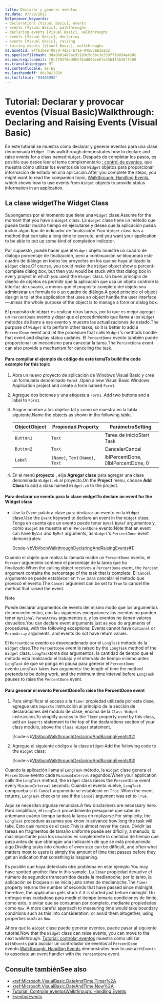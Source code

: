 ```yaml
---
title: Declarar y generar eventos
ms.date: 07/20/2015
helpviewer_keywords:
- declarations [Visual Basic], events
- events [Visual Basic], walkthroughs
- declaring events [Visual Basic], walkthroughs
- events [Visual Basic], declaring
- events [Visual Basic], raising
- raising events [Visual Basic], walkthroughs
ms.assetid: 8ffb3be8-097d-4d3c-b71e-04555ebda2a2
ms.openlocfilehash: 3da60014d7ac95189c5d56c3e339ff1b054a40dc
ms.sourcegitcommit: f8c270376ed905f6a8896ce0fe25b4f4b38ff498
ms.translationtype: MT
ms.contentlocale: es-ES
ms.lasthandoff: 06/04/2020
ms.locfileid: "84405098"
---
```

# <a name="walkthrough-declaring-and-raising-events-visual-basic"></a><span data-ttu-id="1ce26-102">Tutorial: Declarar y provocar eventos (Visual Basic)</span><span class="sxs-lookup"><span data-stu-id="1ce26-102">Walkthrough: Declaring and Raising Events (Visual Basic)</span></span>
<span data-ttu-id="1ce26-103">En este tutorial se muestra cómo declarar y generar eventos para una clase denominada `Widget` .</span><span class="sxs-lookup"><span data-stu-id="1ce26-103">This walkthrough demonstrates how to declare and raise events for a class named `Widget`.</span></span> <span data-ttu-id="1ce26-104">Después de completar los pasos, es posible que desee leer el tema complementario [: control de eventos](walkthrough-handling-events.md), que muestra cómo utilizar los eventos de los `Widget` objetos para proporcionar información de estado en una aplicación.</span><span class="sxs-lookup"><span data-stu-id="1ce26-104">After you complete the steps, you might want to read the companion topic, [Walkthrough: Handling Events](walkthrough-handling-events.md), which shows how to use events from `Widget` objects to provide status information in an application.</span></span>  
  
## <a name="the-widget-class"></a><span data-ttu-id="1ce26-105">La clase widget</span><span class="sxs-lookup"><span data-stu-id="1ce26-105">The Widget Class</span></span>  
 <span data-ttu-id="1ce26-106">Supongamos por el momento que tiene una `Widget` clase.</span><span class="sxs-lookup"><span data-stu-id="1ce26-106">Assume for the moment that you have a `Widget` class.</span></span> <span data-ttu-id="1ce26-107">La `Widget` clase tiene un método que puede tardar mucho tiempo en ejecutarse y desea que la aplicación pueda incluir algún tipo de indicador de finalización.</span><span class="sxs-lookup"><span data-stu-id="1ce26-107">Your `Widget` class has a method that can take a long time to execute, and you want your application to be able to put up some kind of completion indicator.</span></span>  
  
 <span data-ttu-id="1ce26-108">Por supuesto, puede hacer que el `Widget` objeto muestre un cuadro de diálogo porcentaje de finalización, pero a continuación se bloqueará este cuadro de diálogo en todos los proyectos en los que se haya utilizado la `Widget` clase.</span><span class="sxs-lookup"><span data-stu-id="1ce26-108">Of course, you could make the `Widget` object show a percent-complete dialog box, but then you would be stuck with that dialog box in every project in which you used the `Widget` class.</span></span> <span data-ttu-id="1ce26-109">Un buen principio de diseño de objetos es permitir que la aplicación que usa un objeto controle la interfaz de usuario, a menos que el propósito completo del objeto sea administrar un formulario o un cuadro de diálogo.</span><span class="sxs-lookup"><span data-stu-id="1ce26-109">A good principle of object design is to let the application that uses an object handle the user interface—unless the whole purpose of the object is to manage a form or dialog box.</span></span>  
  
 <span data-ttu-id="1ce26-110">El propósito de `Widget` es realizar otras tareas, por lo que es mejor agregar un `PercentDone` evento y dejar que el procedimiento que llama a los `Widget` métodos de llame a ese evento y muestre las actualizaciones de estado.</span><span class="sxs-lookup"><span data-stu-id="1ce26-110">The purpose of `Widget` is to perform other tasks, so it is better to add a `PercentDone` event and let the procedure that calls `Widget`'s methods handle that event and display status updates.</span></span> <span data-ttu-id="1ce26-111">El `PercentDone` evento también puede proporcionar un mecanismo para cancelar la tarea.</span><span class="sxs-lookup"><span data-stu-id="1ce26-111">The `PercentDone` event can also provide a mechanism for canceling the task.</span></span>  
  
#### <a name="to-build-the-code-example-for-this-topic"></a><span data-ttu-id="1ce26-112">Para compilar el ejemplo de código de este tema</span><span class="sxs-lookup"><span data-stu-id="1ce26-112">To build the code example for this topic</span></span>  
  
1. <span data-ttu-id="1ce26-113">Abra un nuevo proyecto de aplicación de Windows Visual Basic y cree un formulario denominado `Form1` .</span><span class="sxs-lookup"><span data-stu-id="1ce26-113">Open a new Visual Basic Windows Application project and create a form named `Form1`.</span></span>  
  
2. <span data-ttu-id="1ce26-114">Agregue dos botones y una etiqueta a `Form1` .</span><span class="sxs-lookup"><span data-stu-id="1ce26-114">Add two buttons and a label to `Form1`.</span></span>  
  
3. <span data-ttu-id="1ce26-115">Asigne nombre a los objetos tal y como se muestra en la tabla siguiente.</span><span class="sxs-lookup"><span data-stu-id="1ce26-115">Name the objects as shown in the following table.</span></span>  
  
    |<span data-ttu-id="1ce26-116">Object</span><span class="sxs-lookup"><span data-stu-id="1ce26-116">Object</span></span>|<span data-ttu-id="1ce26-117">Propiedad.</span><span class="sxs-lookup"><span data-stu-id="1ce26-117">Property</span></span>|<span data-ttu-id="1ce26-118">Parámetro</span><span class="sxs-lookup"><span data-stu-id="1ce26-118">Setting</span></span>|  
    |------------|--------------|-------------|  
    |`Button1`|`Text`|<span data-ttu-id="1ce26-119">Tarea de inicio</span><span class="sxs-lookup"><span data-stu-id="1ce26-119">Start Task</span></span>|  
    |`Button2`|`Text`|<span data-ttu-id="1ce26-120">Cancelar</span><span class="sxs-lookup"><span data-stu-id="1ce26-120">Cancel</span></span>|  
    |`Label`|<span data-ttu-id="1ce26-121">`(Name)`, `Text`</span><span class="sxs-lookup"><span data-stu-id="1ce26-121">`(Name)`, `Text`</span></span>|<span data-ttu-id="1ce26-122">lblPercentDone, 0</span><span class="sxs-lookup"><span data-stu-id="1ce26-122">lblPercentDone, 0</span></span>|  
  
4. <span data-ttu-id="1ce26-123">En el menú **proyecto** , elija **Agregar clase** para agregar una clase denominada `Widget.vb` al proyecto.</span><span class="sxs-lookup"><span data-stu-id="1ce26-123">On the **Project** menu, choose **Add Class** to add a class named `Widget.vb` to the project.</span></span>  
  
#### <a name="to-declare-an-event-for-the-widget-class"></a><span data-ttu-id="1ce26-124">Para declarar un evento para la clase widget</span><span class="sxs-lookup"><span data-stu-id="1ce26-124">To declare an event for the Widget class</span></span>  
  
- <span data-ttu-id="1ce26-125">Use la `Event` palabra clave para declarar un evento en la `Widget` clase.</span><span class="sxs-lookup"><span data-stu-id="1ce26-125">Use the `Event` keyword to declare an event in the `Widget` class.</span></span> <span data-ttu-id="1ce26-126">Tenga en cuenta que un evento puede tener `ByVal` `ByRef` argumentos y, como `Widget` se muestra en el `PercentDone` evento:</span><span class="sxs-lookup"><span data-stu-id="1ce26-126">Note that an event can have `ByVal` and `ByRef` arguments, as `Widget`'s `PercentDone` event demonstrates:</span></span>  
  
     [!code-vb[VbVbcnWalkthroughDeclaringAndRaisingEvents#1](~/samples/snippets/visualbasic/VS_Snippets_VBCSharp/VbVbcnWalkthroughDeclaringAndRaisingEvents/VB/Widget.vb#1)]  
  
 <span data-ttu-id="1ce26-127">Cuando el objeto que realiza la llamada recibe un `PercentDone` evento, el `Percent` argumento contiene el porcentaje de la tarea que ha finalizado.</span><span class="sxs-lookup"><span data-stu-id="1ce26-127">When the calling object receives a `PercentDone` event, the `Percent` argument contains the percentage of the task that is complete.</span></span> <span data-ttu-id="1ce26-128">El `Cancel` argumento se puede establecer en `True` para cancelar el método que provocó el evento.</span><span class="sxs-lookup"><span data-stu-id="1ce26-128">The `Cancel` argument can be set to `True` to cancel the method that raised the event.</span></span>  
  
> [!NOTE]
> <span data-ttu-id="1ce26-129">Puede declarar argumentos de evento del mismo modo que los argumentos de procedimientos, con las siguientes excepciones: los eventos no pueden tener `Optional` `ParamArray` argumentos o, y los eventos no tienen valores devueltos.</span><span class="sxs-lookup"><span data-stu-id="1ce26-129">You can declare event arguments just as you do arguments of procedures, with the following exceptions: Events cannot have `Optional` or `ParamArray` arguments, and events do not have return values.</span></span>  
  
 <span data-ttu-id="1ce26-130">El `PercentDone` evento es desencadenado por el `LongTask` método de la `Widget` clase.</span><span class="sxs-lookup"><span data-stu-id="1ce26-130">The `PercentDone` event is raised by the `LongTask` method of the `Widget` class.</span></span> <span data-ttu-id="1ce26-131">`LongTask`toma dos argumentos: la cantidad de tiempo que el método está realizando el trabajo y el intervalo de tiempo mínimo antes `LongTask` de que se ponga en pausa para generar el `PercentDone` evento.</span><span class="sxs-lookup"><span data-stu-id="1ce26-131">`LongTask` takes two arguments: the length of time the method pretends to be doing work, and the minimum time interval before `LongTask` pauses to raise the `PercentDone` event.</span></span>  
  
#### <a name="to-raise-the-percentdone-event"></a><span data-ttu-id="1ce26-132">Para generar el evento PercentDone</span><span class="sxs-lookup"><span data-stu-id="1ce26-132">To raise the PercentDone event</span></span>  
  
1. <span data-ttu-id="1ce26-133">Para simplificar el acceso a la `Timer` propiedad utilizada por esta clase, agregue una `Imports` instrucción al principio de la sección de declaraciones del módulo de clase, encima de la `Class Widget` instrucción.</span><span class="sxs-lookup"><span data-stu-id="1ce26-133">To simplify access to the `Timer` property used by this class, add an `Imports` statement to the top of the declarations section of your class module, above the `Class Widget` statement.</span></span>  
  
     [!code-vb[VbVbcnWalkthroughDeclaringAndRaisingEvents#2](~/samples/snippets/visualbasic/VS_Snippets_VBCSharp/VbVbcnWalkthroughDeclaringAndRaisingEvents/VB/Widget.vb#2)]  
  
2. <span data-ttu-id="1ce26-134">Agregue el siguiente código a la clase `Widget`:</span><span class="sxs-lookup"><span data-stu-id="1ce26-134">Add the following code to the `Widget` class:</span></span>  
  
     [!code-vb[VbVbcnWalkthroughDeclaringAndRaisingEvents#3](~/samples/snippets/visualbasic/VS_Snippets_VBCSharp/VbVbcnWalkthroughDeclaringAndRaisingEvents/VB/Widget.vb#3)]  
  
 <span data-ttu-id="1ce26-135">Cuando la aplicación llama al `LongTask` método, la `Widget` clase genera el `PercentDone` evento cada `MinimumInterval` segundos.</span><span class="sxs-lookup"><span data-stu-id="1ce26-135">When your application calls the `LongTask` method, the `Widget` class raises the `PercentDone` event every `MinimumInterval` seconds.</span></span> <span data-ttu-id="1ce26-136">Cuando el evento vuelve, `LongTask` comprueba si el `Cancel` argumento se estableció en `True` .</span><span class="sxs-lookup"><span data-stu-id="1ce26-136">When the event returns, `LongTask` checks to see if the `Cancel` argument was set to `True`.</span></span>  
  
 <span data-ttu-id="1ce26-137">Aquí se necesitan algunas renuncias.</span><span class="sxs-lookup"><span data-stu-id="1ce26-137">A few disclaimers are necessary here.</span></span> <span data-ttu-id="1ce26-138">Para simplificar, el `LongTask` procedimiento presupone que sabe de antemano cuánto tiempo tardará la tarea en realizarse.</span><span class="sxs-lookup"><span data-stu-id="1ce26-138">For simplicity, the `LongTask` procedure assumes you know in advance how long the task will take.</span></span> <span data-ttu-id="1ce26-139">Esto casi nunca es el caso.</span><span class="sxs-lookup"><span data-stu-id="1ce26-139">This is almost never the case.</span></span> <span data-ttu-id="1ce26-140">Dividir las tareas en fragmentos de tamaño uniforme puede ser difícil y, a menudo, lo más importante para los usuarios es simplemente la cantidad de tiempo que pasa antes de que obtengan una indicación de que se está produciendo algo.</span><span class="sxs-lookup"><span data-stu-id="1ce26-140">Dividing tasks into chunks of even size can be difficult, and often what matters most to users is simply the amount of time that passes before they get an indication that something is happening.</span></span>  
  
 <span data-ttu-id="1ce26-141">Es posible que haya detectado otro problema en este ejemplo.</span><span class="sxs-lookup"><span data-stu-id="1ce26-141">You may have spotted another flaw in this sample.</span></span> <span data-ttu-id="1ce26-142">La `Timer` propiedad devuelve el número de segundos transcurridos desde la medianoche; por lo tanto, la aplicación se bloquea si se inicia justo antes de medianoche.</span><span class="sxs-lookup"><span data-stu-id="1ce26-142">The `Timer` property returns the number of seconds that have passed since midnight; therefore, the application gets stuck if it is started just before midnight.</span></span> <span data-ttu-id="1ce26-143">Un enfoque más cuidadoso para medir el tiempo tomaría condiciones de límite, como esto, o evitar que se consuman por completo, mediante propiedades como `Now` .</span><span class="sxs-lookup"><span data-stu-id="1ce26-143">A more careful approach to measuring time would take boundary conditions such as this into consideration, or avoid them altogether, using properties such as `Now`.</span></span>  
  
 <span data-ttu-id="1ce26-144">Ahora que la `Widget` clase puede generar eventos, puede pasar al siguiente tutorial.</span><span class="sxs-lookup"><span data-stu-id="1ce26-144">Now that the `Widget` class can raise events, you can move to the next walkthrough.</span></span> <span data-ttu-id="1ce26-145">[Tutorial: controlar eventos](walkthrough-handling-events.md) muestra cómo utilizar `WithEvents` para asociar un controlador de eventos al `PercentDone` evento.</span><span class="sxs-lookup"><span data-stu-id="1ce26-145">[Walkthrough: Handling Events](walkthrough-handling-events.md) demonstrates how to use `WithEvents` to associate an event handler with the `PercentDone` event.</span></span>  
  
## <a name="see-also"></a><span data-ttu-id="1ce26-146">Consulte también</span><span class="sxs-lookup"><span data-stu-id="1ce26-146">See also</span></span>

- <xref:Microsoft.VisualBasic.DateAndTime.Timer%2A>
- <xref:Microsoft.VisualBasic.DateAndTime.Now%2A>
- [<span data-ttu-id="1ce26-147">Tutorial: Controlar eventos</span><span class="sxs-lookup"><span data-stu-id="1ce26-147">Walkthrough: Handling Events</span></span>](walkthrough-handling-events.md)
- [<span data-ttu-id="1ce26-148">Eventos</span><span class="sxs-lookup"><span data-stu-id="1ce26-148">Events</span></span>](index.md)
